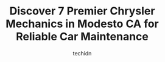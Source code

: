 ---
layout: ampstory
image: https://images.unsplash.com/photo-1503736334956-4c8f8e92946d?ixlib=rb-4.0.3&ixid=MnwxMjA3fDB8MHxwaG90by1wYWdlfHx8fGVufDB8fHx8&auto=format&fit=crop&w=640&h=853&q=80
author: techidn
featured: false
description: Trust your vehicles maintenance and repairs to the 7 best Chrysler Mechanic in Modesto CA, USA. With their extensive experience, cutting-edge technology, and commitment to customer satisfac
title: Discover 7 Premier Chrysler Mechanics in Modesto CA for Reliable Car Maintenance
cover:
   title: Discover 7 Premier Chrysler Mechanics in Modesto CA for Reliable Car Maintenance
   subtitle: Rickpate
   background: https://images.unsplash.com/photo-1503736334956-4c8f8e92946d?ixlib=rb-4.0.3&ixid=MnwxMjA3fDB8MHxwaG90by1wYWdlfHx8fGVufDB8fHx8&auto=format&fit=crop&w=640&h=853&q=80

pages: 
 - layout: thirds
   top: <h1>#1 Kruse Lucas Imports, Inc</h1>
   bottom: "<p>Awesome experience!!! Hands down very quick to estimate and went above and beyond to get my 335i in and out. John was very helpful from start to finish. Definitely recomm</p>"
   background: https://www.knot35.com/toplist/wp-content/uploads/2023/06/best-chrysler-mechanic-1-in-modesto-ca-1685835212.jpeg
   backgroundblur: true
 - layout: thirds
   top: <h1>#2 Motor Motion Automotive</h1>
   bottom: "<p>4724 Greenleaf Ct, Modesto, CA 95356, United States</p>"
   background: https://www.knot35.com/toplist/wp-content/uploads/2023/06/best-chrysler-mechanic-2-in-modesto-ca-1685835212.jpeg
   cta:
      link: https://www.knot35.com/toplist/discover-7-premier-chrysler-mechanics-in-modesto-ca-for-reliable-car-maintenance/
      text: Discover 7 Premier Chrysler Mechanics in Modesto CA for Reliable Car Maintenance
 - layout: thirds
   top: <h1>#3 The Auto Shop</h1>
   bottom: "<p>129 E Orangeburg Ave, Modesto, CA 95350, United States</p>"
   background: https://www.knot35.com/toplist/wp-content/uploads/2023/06/best-chrysler-mechanic-3-in-modesto-ca-1685835212.jpeg
   cta:
      link: https://www.knot35.com/toplist/discover-7-premier-chrysler-mechanics-in-modesto-ca-for-reliable-car-maintenance/
      text: Discover 7 Premier Chrysler Mechanics in Modesto CA for Reliable Car Maintenance
 - layout: thirds
   top: <h1>#4 Europa Motors</h1>
   bottom: "<p>1624 Oakdale Rd, Modesto, CA 95355, United States</p>"
   background: https://images.unsplash.com/photo-1522441815192-d9f04eb0615c?ixlib=rb-4.0.3&ixid=MnwxMjA3fDB8MHxwaG90by1wYWdlfHx8fGVufDB8fHx8&auto=format&fit=crop&w=640&h=853&q=80
   cta:
      link: https://www.knot35.com/toplist/discover-7-premier-chrysler-mechanics-in-modesto-ca-for-reliable-car-maintenance/
      text: Discover 7 Premier Chrysler Mechanics in Modesto CA for Reliable Car Maintenance
 - layout: thirds
   top: <h1>#5 European Auto Specialties</h1>
   bottom: "<p>820 N 9th St, Modesto, CA 95350, United States</p>"
   background: https://images.unsplash.com/photo-1599422314077-f4dfdaa4cd09?ixlib=rb-4.0.3&ixid=MnwxMjA3fDB8MHxwaG90by1wYWdlfHx8fGVufDB8fHx8&auto=format&fit=crop&w=640&h=853&q=80
   cta:
      link: https://www.knot35.com/toplist/discover-7-premier-chrysler-mechanics-in-modesto-ca-for-reliable-car-maintenance/
      text: Discover 7 Premier Chrysler Mechanics in Modesto CA for Reliable Car Maintenance
 - layout: thirds
   top: <h1>#6 Muratallas Auto Repair</h1>
   bottom: "<p>630 6th St, Modesto, CA 95354, United States</p>"
   background: https://images.unsplash.com/photo-1567360425618-1594206637d2?ixlib=rb-4.0.3&ixid=MnwxMjA3fDB8MHxwaG90by1wYWdlfHx8fGVufDB8fHx8&auto=format&fit=crop&w=640&h=853&q=80
   cta:
      link: https://www.knot35.com/toplist/discover-7-premier-chrysler-mechanics-in-modesto-ca-for-reliable-car-maintenance/
      text: Discover 7 Premier Chrysler Mechanics in Modesto CA for Reliable Car Maintenance
 - layout: thirds
   top: <h1>#7 Kyles Auto & Jeep</h1>
   bottom: "<p>1717 Yosemite Blvd, Modesto, CA 95354, United States</p>"
   background: https://images.unsplash.com/photo-1615749413727-825b59a857b5?ixlib=rb-4.0.3&ixid=MnwxMjA3fDB8MHxwaG90by1wYWdlfHx8fGVufDB8fHx8&auto=format&fit=crop&w=640&h=853&q=80
   cta:
      link: https://www.knot35.com/toplist/discover-7-premier-chrysler-mechanics-in-modesto-ca-for-reliable-car-maintenance/
      text: Discover 7 Premier Chrysler Mechanics in Modesto CA for Reliable Car Maintenance
 - layout: thirds
   middle: Continue reading...
   background: https://images.unsplash.com/photo-1515405295579-ba7b45403062?ixlib=rb-4.0.3&ixid=MnwxMjA3fDB8MHxwaG90by1wYWdlfHx8fGVufDB8fHx8&auto=format&fit=crop&w=640&h=853&q=80
   cta:
      link: https://www.knot35.com/toplist/discover-7-premier-chrysler-mechanics-in-modesto-ca-for-reliable-car-maintenance/
      text: Discover 7 Premier Chrysler Mechanics in Modesto CA for Reliable Car Maintenance
      
---